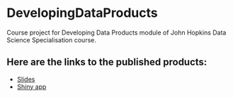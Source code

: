 # DevelopingDataProducts
Course project for Developing Data Products module of John Hopkins Data Science Specialisation course.

## Here are the links to the published products:

- [Slides](https://rpubs.com/alexjhall/predictedtemp)
- [Shiny app](https://alexjhall.shinyapps.io/ddp_predicting_ballarat_temperature/)
